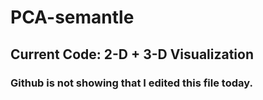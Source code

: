 # PCA-semantle

## Current Code: 2-D + 3-D Visualization

### Github is not showing that I edited this file today.
